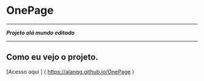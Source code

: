 # OnePage
***
__*Projeto olá mundo editado*__
***

## Como eu vejo o projeto.
[Acesso aqui ] ( https://alanqg.github.io/OnePage )
